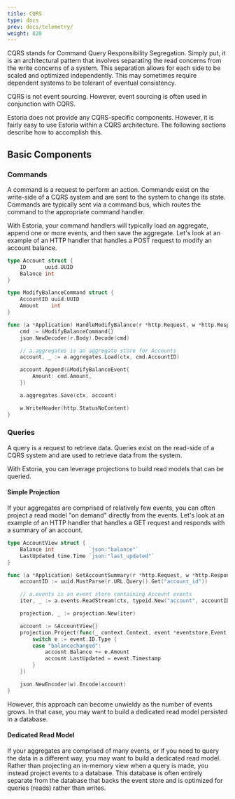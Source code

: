 ```yaml
---
title: CQRS
type: docs
prev: docs/telemetry/
weight: 820
---
```


CQRS stands for Command Query Responsibility Segregation. Simply put, it is an architectural pattern that involves separating the read concerns from the write concerns of a system. This separation allows for each side to be scaled and optimized independently. This may sometimes require dependent systems to be tolerant of eventual consistency.

CQRS is not event sourcing. However, event sourcing is often used in conjunction with CQRS.

Estoria does not provide any CQRS-specific components. However, it is fairly easy to use Estoria within a CQRS architecture. The following sections describe how to accomplish this.

## Basic Components

### Commands

A command is a request to perform an action. Commands exist on the write-side of a CQRS system and are sent to the system to change its state. Commands are typically sent via a command bus, which routes the command to the appropriate command handler.

With Estoria, your command handlers will typically load an aggregate, append one or more events, and then save the aggregate. Let's look at an example of an HTTP handler that handles a POST request to modify an account balance.

```go
type Account struct {
    ID      uuid.UUID
    Balance int
}

type ModifyBalanceCommand struct {
    AccountID uuid.UUID
    Amount    int
}

func (a *Application) HandleModifyBalance(r *http.Request, w *http.ResponseWriter) {
    cmd := &ModifyBalanceCommand{}
    json.NewDecoder(r.Body).Decode(cmd)

    // a.aggregates is an aggregate store for Accounts
    account, _ := a.aggregates.Load(ctx, cmd.AccountID)

    account.Append(&ModifyBalanceEvent{
        Amount: cmd.Amount,
    })

    a.aggregates.Save(ctx, account)

    w.WriteHeader(http.StatusNoContent)
}
```

### Queries

A query is a request to retrieve data. Queries exist on the read-side of a CQRS system and are used to retrieve data from the system.

With Estoria, you can leverage projections to build read models that can be queried.

#### Simple Projection

If your aggregates are comprised of relatively few events, you can often project a read model "on demand" directly from the events. Let's look at an example of an HTTP handler that handles a GET request and responds with a summary of an account.

```go
type AccountView struct {
    Balance int           `json:"balance"`
    LastUpdated time.Time `json:"last_updated"`
}

func (a *Application) GetAccountSummary(r *http.Request, w *http.ResponseWriter) {
    accountID := uuid.MustParse(r.URL.Query().Get("account_id"))

    // a.events is an event store containing Account events
    iter, _ := a.events.ReadStream(ctx, typeid.New("account", accountID)), eventstore.ReadStreamOptions{})

    projection, _ := projection.New(iter)

    account := &AccountView{}
    projection.Project(func(_ context.Context, event *eventstore.Event) {
        switch e := event.ID.Type {
        case "balancechanged":
            account.Balance += e.Amount
            account.LastUpdated = event.Timestamp
        }
    })

    json.NewEncoder(w).Encode(account)
}
```

However, this approach can become unwieldy as the number of events grows. In that case, you may want to build a dedicated read model persisted in a database.

#### Dedicated Read Model

If your aggregates are comprised of many events, or if you need to query the data in a different way, you may want to build a dedicated read model. Rather than projecting an in-memory view when a query is made, you instead project events to a database. This database is often entirely separate from the database that backs the event store and is optimized for queries (reads) rather than writes.
